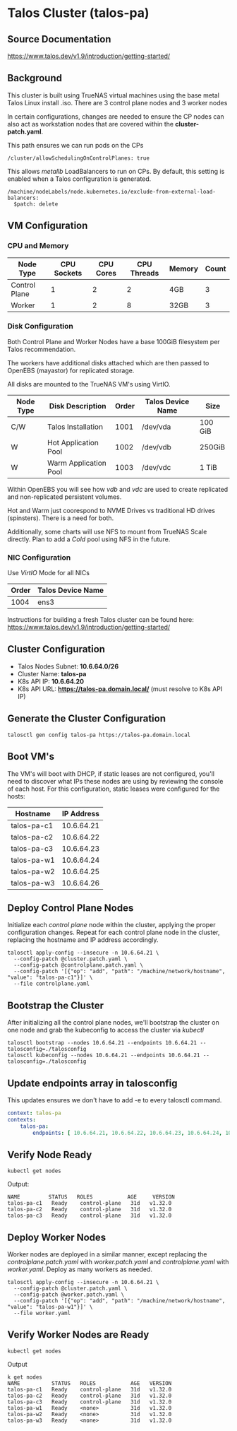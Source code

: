 # Talos Cluster (talos-pa)

## Source Documentation
https://www.talos.dev/v1.9/introduction/getting-started/

## Background
This cluster is built using TrueNAS virtual machines using the base metal Talos Linux install .iso.  There are 3 control plane nodes and 3 worker nodes

In certain configurations, changes are needed to ensure the CP nodes can also act as workstation nodes that are covered within the **cluster-patch.yaml**.

This path ensures we can run pods on the CPs
```
/cluster/allowSchedulingOnControlPlanes: true
```

This allows *metallb* LoadBalancers to run on CPs.  By default, this setting is enabled when a Talos configuration is generated.
```
/machine/nodeLabels/node.kubernetes.io/exclude-from-external-load-balancers:
  $patch: delete
```

## VM Configuration
### CPU and Memory

| Node Type | CPU Sockets | CPU Cores | CPU Threads | Memory | Count |
|-----------|-------------|-----------|-------------|--------|-------|
| Control Plane | 1 | 2 | 2 | 4GB | 3 |
| Worker | 1 | 2 | 8 | 32GB | 3 |

### Disk Configuration
Both Control Plane and Worker Nodes have a base 100GiB filesystem per Talos recommendation.

The workers have additional disks attached which are then passed to OpenEBS (mayastor) for replicated storage.

All disks are mounted to the TrueNAS VM's using VirtIO.

| Node Type | Disk Description | Order | Talos Device Name | Size |
|----------|---------|----------|---------- |--------|
| C/W | Talos Installation | 1001 | /dev/vda | 100 GiB |
| W | Hot Application Pool | 1002 | /dev/vdb | 250GiB | 
| W | Warm Application Pool | 1003 | /dev/vdc | 1 TiB |

Within OpenEBS you will see how *vdb* and *vdc* are used to create replicated and non-replicated persistent volumes.

Hot and Warm just coorespond to NVME Drives vs traditional HD drives (spinsters).  There is a need for both.

Additionally, some charts will use NFS to mount from TrueNAS Scale directly.  Plan to add a *Cold* pool using NFS in the future.

### NIC Configuration

Use *VirtIO* Mode for all NICs

| Order | Talos Device Name |
| ----- | ----- |
| 1004 | ens3 |

Instructions for building a fresh Talos cluster can be found here: https://www.talos.dev/v1.9/introduction/getting-started/

## Cluster Configuration
- Talos Nodes Subnet: **10.6.64.0/26**
- Cluster Name: **talos-pa**
- K8s API IP: **10.6.64.20**
- K8s API URL:  **https://talos-pa.domain.local/**  (must resolve to K8s API IP)

## Generate the Cluster Configuration

```
talosctl gen config talos-pa https://talos-pa.domain.local
```
## Boot VM's

The VM's will boot with DHCP, if static leases are not configured, you'll need to discover what IPs these nodes are using by reviewing the console of each host.  For this configuration, static leases were configured for the hosts:

| Hostname | IP Address |
| --------------- | --------------- |
| talos-pa-c1 | 10.6.64.21 |
| talos-pa-c2 | 10.6.64.22 |
| talos-pa-c3 | 10.6.64.23 |
| talos-pa-w1 | 10.6.64.24 |
| talos-pa-w2 | 10.6.64.25 |
| talos-pa-w3 | 10.6.64.26 |

## Deploy Control Plane Nodes

Initialize each *control plane* node within the cluster, applying the proper configuration changes.  Repeat for each control plane node in the cluster, replacing the hostname and IP address accordingly.

```
talosctl apply-config --insecure -n 10.6.64.21 \
  --config-patch @cluster.patch.yaml \
  --config-patch @controlplane.patch.yaml \
  --config-patch '[{"op": "add", "path": "/machine/network/hostname", "value": "talos-pa-c1"}]' \
  --file controlplane.yaml
```

## Bootstrap the Cluster

After initializing all the control plane nodes, we'll bootstrap the cluster on one node and grab the kubeconfig to access the cluster via *kubectl*

```
talosctl bootstrap --nodes 10.6.64.21 --endpoints 10.6.64.21 --talosconfig=./talosconfig
talosctl kubeconfig --nodes 10.6.64.21 --endpoints 10.6.64.21 --talosconfig=./talosconfig
```

## Update endpoints array in talosconfig
This updates ensures we don't have to add -e <ip> to every talosctl command.
```yaml
context: talos-pa
contexts:
    talos-pa:
        endpoints: [ 10.6.64.21, 10.6.64.22, 10.6.64.23, 10.6.64.24, 10.6.64.25, 10.6.64.26 ]
```

## Verify Node Ready
```
kubectl get nodes
```
Output:
```
NAME         STATUS   ROLES           AGE     VERSION
talos-pa-c1   Ready    control-plane   31d   v1.32.0
talos-pa-c2   Ready    control-plane   31d   v1.32.0
talos-pa-c3   Ready    control-plane   31d   v1.32.0
```

## Deploy Worker Nodes
Worker nodes are deployed in a similar manner, except replacing the *controlplane.patch.yaml* with *worker.patch.yaml* and *controlplane.yaml* with *worker.yaml*.  Deploy as many workers as needed.

```
talosctl apply-config --insecure -n 10.6.64.21 \
  --config-patch @cluster.patch.yaml \
  --config-patch @worker.patch.yaml \
  --config-patch '[{"op": "add", "path": "/machine/network/hostname", "value": "talos-pa-w1"}]' \
  --file worker.yaml
```

## Verify Worker Nodes are Ready
```
kubectl get nodes
```
Output
```
k get nodes
NAME          STATUS   ROLES           AGE   VERSION
talos-pa-c1   Ready    control-plane   31d   v1.32.0
talos-pa-c2   Ready    control-plane   31d   v1.32.0
talos-pa-c3   Ready    control-plane   31d   v1.32.0
talos-pa-w1   Ready    <none>          31d   v1.32.0
talos-pa-w2   Ready    <none>          31d   v1.32.0
talos-pa-w3   Ready    <none>          31d   v1.32.0
```

